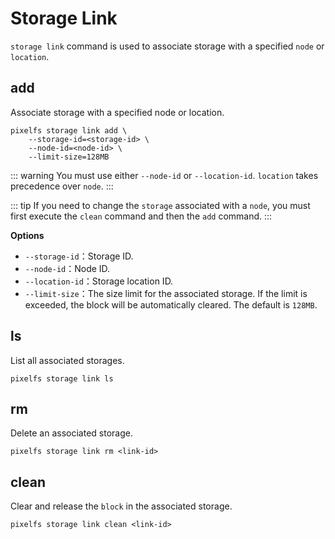 # Storage Link

`storage link` command is used to associate storage with a specified `node` or `location`.

## add

Associate storage with a specified node or location.

```shell
pixelfs storage link add \
    --storage-id=<storage-id> \
    --node-id=<node-id> \
    --limit-size=128MB
```

::: warning
You must use either `--node-id` or `--location-id`. `location` takes precedence over `node`.
:::

::: tip
If you need to change the `storage` associated with a `node`, you must first execute the `clean` command and then the `add` command.
:::

**Options**

- `--storage-id`：Storage ID.
- `--node-id`：Node ID.
- `--location-id`：Storage location ID.
- `--limit-size`：The size limit for the associated storage. If the limit is exceeded, the block will be automatically cleared. The default is `128MB`.

## ls

List all associated storages.

```shell
pixelfs storage link ls
```

## rm

Delete an associated storage.

```shell
pixelfs storage link rm <link-id>
```

## clean

Clear and release the `block` in the associated storage.

```shell
pixelfs storage link clean <link-id>
```
